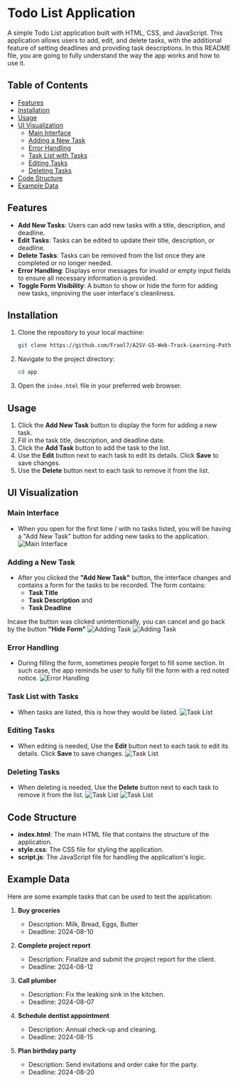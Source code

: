 # Todo List Application

A simple Todo List application built with HTML, CSS, and JavaScript. This application allows users to add, edit, and delete tasks, with the additional feature of setting deadlines and providing task descriptions.
In this README file, you are going to fully understand the way the app works and how to use it.

## Table of Contents
- [Features](#features)
- [Installation](#installation)
- [Usage](#usage)
- [UI Visualization](#ui-visualization)
  - [Main Interface](#main-interface)
  - [Adding a New Task](#adding-a-new-task)
  - [Error Handling](#error-handling)
  - [Task List with Tasks](#task-list-with-tasks)
  - [Editing Tasks](#editing-tasks)
  - [Deleting Tasks](#deleting-tasks)
- [Code Structure](#code-structure)
- [Example Data](#example-data)

## Features

- **Add New Tasks**: Users can add new tasks with a title, description, and deadline.
- **Edit Tasks**: Tasks can be edited to update their title, description, or deadline.
- **Delete Tasks**: Tasks can be removed from the list once they are completed or no longer needed.
- **Error Handling**: Displays error messages for invalid or empty input fields to ensure all necessary information is provided.
- **Toggle Form Visibility**: A button to show or hide the form for adding new tasks, improving the user interface's cleanliness.

## Installation

1. Clone the repository to your local machine:
    ```sh
    git clone https://github.com/Fraol7/A2SV-G5-Web-Track-Learning-Path-Tasks/tree/Web-Task-1
    ```
2. Navigate to the project directory:
    ```sh
    cd app
    ```
3. Open the `index.html` file in your preferred web browser.

## Usage

1. Click the **Add New Task** button to display the form for adding a new task.
2. Fill in the task title, description, and deadline date.
3. Click the **Add Task** button to add the task to the list.
4. Use the **Edit** button next to each task to edit its details. Click **Save** to save changes.
5. Use the **Delete** button next to each task to remove it from the list.

## UI Visualization

### Main Interface
- When you open for the first time / with no tasks listed, you will be having a "Add New Task" button for adding new tasks to the application.
![Main Interface](assets/Empty.png)

### Adding a New Task
- After you clicked the **"Add New Task"** button, the interface changes and contains a form for the tasks to be recorded. The form contains:
    - **Task Title**
    - **Task Description** and 
    - **Task Deadline**

Incase the button was clicked unintentionally, you can cancel and go back by the button **"Hide Form"**
![Adding Task](assets/Fill-form.png) ![Adding Task](assets/date.png)

### Error Handling
- During filling the form, sometimes people forget to fill some section. In such case, the app reminds he user to fully fill the form with a red noted notice.
![Error Handling](assets/Error-handling.png)

### Task List with Tasks
- When tasks are listed, this is how they would be listed.
![Task List](assets/Tasks.png)

### Editing Tasks
- When editing is needed, Use the **Edit** button next to each task to edit its details. Click **Save** to save changes.
![Task List](assets/Edit-task.png)

### Deleting Tasks
- When deleting is needed, Use the **Delete** button next to each task to remove it from the list.
![Task List](assets/Before.png)
![Task List](assets/After.png)

## Code Structure

- **index.html**: The main HTML file that contains the structure of the application.
- **style.css**: The CSS file for styling the application.
- **script.js**: The JavaScript file for handling the application's logic.

## Example Data

Here are some example tasks that can be used to test the application:

1. **Buy groceries**
   - Description: Milk, Bread, Eggs, Butter
   - Deadline: 2024-08-10

2. **Complete project report**
   - Description: Finalize and submit the project report for the client.
   - Deadline: 2024-08-12

3. **Call plumber**
   - Description: Fix the leaking sink in the kitchen.
   - Deadline: 2024-08-07

4. **Schedule dentist appointment**
   - Description: Annual check-up and cleaning.
   - Deadline: 2024-08-15

5. **Plan birthday party**
   - Description: Send invitations and order cake for the party.
   - Deadline: 2024-08-20
